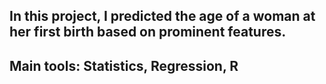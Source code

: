 ## In this project, I predicted the age of a woman at her first birth based on prominent features.
## Main tools: Statistics, Regression, R
